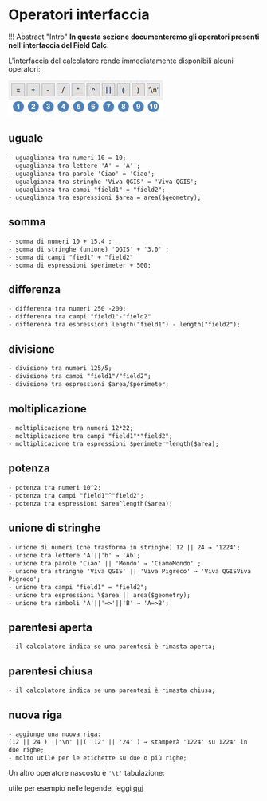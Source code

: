 # Operatori interfaccia

!!! Abstract "Intro"
    **In questa sezione documenteremo gli operatori presenti nell'interfaccia del Field Calc.**

L'interfaccia del calcolatore rende immediatamente disponibili alcuni operatori:

![operatori](../img/operatori_calc1.png)

## uguale

    - uguaglianza tra numeri 10 = 10;
    - uguaglianza tra lettere 'A' = 'A' ;
    - uguaglianza tra parole 'Ciao' = 'Ciao';
    - ugualgianza tra stringhe 'Viva QGIS' = 'Viva QGIS';
    - uguaglianza tra campi "field1" = "field2";
    - uguaglianza tra espressioni $area = area($geometry);

## somma

    - somma di numeri 10 + 15.4 ;
    - somma di stringhe (unione) 'QGIS' + '3.0' ;
    - somma di campi "fied1" + "field2"
    - somma di espressioni $perimeter + 500;

## differenza

    - differenza tra numeri 250 -200;
    - differenza tra campi "field1"-"field2"
    - differenza tra espressioni length("field1") - length("field2");

## divisione

    - divisione tra numeri 125/5;
    - divisione tra campi "field1"/"field2";
    - divisione tra espressioni $area/$perimeter;

## moltiplicazione

    - moltiplicazione tra numeri 12*22;
    - moltiplicazione tra campi "field1"*"field2";
    - moltiplicazione tra espressioni $perimeter*length($area);

## potenza

    - potenza tra numeri 10^2;
    - potenza tra campi "field1"^"field2";
    - potenza tra espressioni $area^length($area);

## unione di stringhe

    - unione di numeri (che trasforma in stringhe) 12 || 24 → '1224';
    - unione tra lettere 'A'||'b' → 'Ab';
    - unione tra parole 'Ciao' || 'Mondo' → 'CiamoMondo' ;
    - unione tra stringhe 'Viva QGIS' || 'Viva Pigreco' → 'Viva QGISViva Pigreco';
    - unione tra campi "field1" = "field2";
    - unione tra espressioni \$area || area($geometry);
    - unione tra simboli 'A'||'=>'||'B' → 'A=>B';

## parentesi aperta

    - il calcolatore indica se una parentesi è rimasta aperta;

## parentesi chiusa

    - il calcolatore indica se una parentesi è rimasta chiusa;

## nuova riga

    - aggiunge una nuova riga:  
    (12 || 24 ) ||'\n' ||( '12' || '24' ) → stamperà '1224' su 1224' in due righe;
    - molto utile per le etichette su due o più righe;

Un altro operatore nascosto è `'\t'` tabulazione:

utile per esempio nelle legende, leggi [qui](https://geoobserver.wordpress.com/2021/07/19/qgis-tipp-tabellenartige-legenden-mit/)

